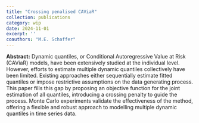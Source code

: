 ```yaml
---
title: "Crossing penalised CAViaR"
collection: publications
category: wip
date: 2024-11-01
excerpt: ''
coauthors: "M.E. Schaffer"
---
```

**Abstract:** Dynamic quantiles, or Conditional Autoregressive Value at Risk (CAViaR) models, have been extensively studied at the individual level. However, efforts to estimate multiple dynamic quantiles collectively have been limited. Existing approaches either sequentially estimate fitted quantiles or impose restrictive assumptions on the data generating process. This paper fills this gap by proposing an objective function for the joint estimation of all quantiles, introducing a crossing penalty to guide the process. Monte Carlo experiments validate the effectiveness of the method, offering a flexible and robust approach to modelling multiple dynamic quantiles in time series data.
